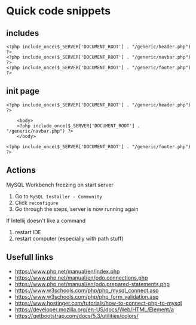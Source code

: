 # Quick code snippets

## includes

```injectablephp
<?php include_once($_SERVER['DOCUMENT_ROOT'] . "/generic/header.php") ?>
<?php include_once($_SERVER['DOCUMENT_ROOT'] . "/generic/navbar.php") ?>
<?php include_once($_SERVER['DOCUMENT_ROOT'] . "/generic/footer.php") ?>
```

## init page

```injectablephp
<?php include_once($_SERVER['DOCUMENT_ROOT'] . "/generic/header.php") ?>

    <body>
    <?php include_once($_SERVER['DOCUMENT_ROOT'] . "/generic/navbar.php") ?>
    </body>

<?php include_once($_SERVER['DOCUMENT_ROOT'] . "/generic/footer.php") ?>
```

## Actions

MySQL Workbench freezing on start server
1) Go to `MySQL Installer - Community`
2) Click `reconfigure`
3) Go through the steps, server is now running again

If Intellij doesn't like a command
1) restart IDE 
2) restart computer (especially with path stuff)

## Usefull links

- https://www.php.net/manual/en/index.php
- https://www.php.net/manual/en/pdo.connections.php
- https://www.php.net/manual/en/pdo.prepared-statements.php
- https://www.w3schools.com/php/php_mysql_connect.asp
- https://www.w3schools.com/php/php_form_validation.asp
- https://www.hostinger.com/tutorials/how-to-connect-php-to-mysql
- https://developer.mozilla.org/en-US/docs/Web/HTML/Element/a
- https://getbootstrap.com/docs/5.3/utilities/colors/
